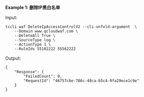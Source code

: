 **Example 1: 删除IP黑白名单**



Input: 

```
tccli waf DeleteIpAccessControlV2 --cli-unfold-argument  \
    --Domain www.qcloudwaf.com \
    --DeleteAll True \
    --SourceType log \
    --ActionType 1 \
    --RuleIds 55102222 55562222
```

Output: 
```
{
    "Response": {
        "FailedCount": 0,
        "RequestId": "46757c6e-786c-48ca-b5c4-9fa29ece1c9e"
    }
}
```

